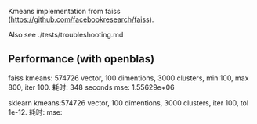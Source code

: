 
Kmeans implementation from faiss (https://github.com/facebookresearch/faiss).

Also see ./tests/troubleshooting.md

## Performance (with openblas)
faiss kmeans: 574726 vector, 100 dimentions, 3000 clusters, min 100, max 800, iter 100.
耗时: 348 seconds
mse: 1.55629e+06

sklearn kmeans:574726 vector, 100 dimentions, 3000 clusters, iter 100, tol 1e-12.
耗时:
mse:

